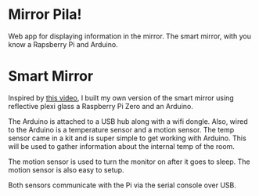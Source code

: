 # Mirror Pila!

Web app for displaying information in the mirror.  The smart mirror, with you know a Rapsberry Pi and Arduino.

# Smart Mirror

Inspired by [this video](https://youtu.be/fkVBAcvbrjU), I built my own version of the smart mirror using reflective plexi glass a Raspberry Pi Zero and an Arduino.

The Arduino is attached to a USB hub along with a wifi dongle.  Also, wired to the Arduino is a temperature sensor and a motion sensor.  The temp sensor came in a kit and is super simple to get working with Arduino.  This will be used to gather information about the internal temp of the room.

The motion sensor is used to turn the monitor on after it goes to sleep.  The motion sensor is also easy to setup.

Both sensors communicate with the Pi via the serial console over USB.
